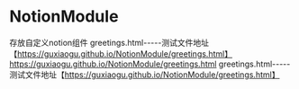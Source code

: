 # NotionModule
存放自定义notion组件
greetings.html-----测试文件地址【https://guxiaogu.github.io/NotionModule/greetings.html】
https://guxiaogu.github.io/NotionModule/greetings.html
greetings.html-----测试文件地址【https://guxiaogu.github.io/NotionModule/greetings.html】
